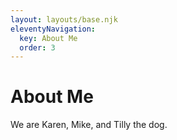 ```yaml
---
layout: layouts/base.njk
eleventyNavigation:
  key: About Me
  order: 3
---
```

# About Me

We are Karen, Mike, and Tilly the dog.
